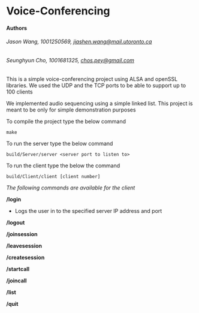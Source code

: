 # Voice-Conferencing

#### Authors
###### Jason Wang, 1001250569, jiashen.wang@mail.utoronto.ca
###### Seunghyun Cho, 1001681325, chos.pey@gmail.com


This is a simple voice-conferencing project using ALSA and openSSL libraries. We used the UDP and the TCP ports to be able to support up to 100 clients

We implemented audio sequencing using a simple linked list. This project is meant to be only for simple demonstration purposes

To compile the project type the below command

``
make
``

To run the server type the below command

``
build/Server/server <server port to listen to>
``

To run the client type the below the command

``
build/Client/client [client number]
``

*The following commands are available for the client*

**/login <client ID> <password> <server-IP> <server-port>**
- Logs the user in to the specified server IP address and port

**/logout**

**/joinsession <session ID>**

**/leavesession**

**/createsession <session ID>**

**/startcall**

**/joincall**

**/list**

**/quit**

**<text>**
